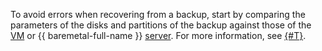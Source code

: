 To avoid errors when recovering from a backup, start by comparing the parameters of the disks and partitions of the backup against those of the [VM](../../compute/concepts/vm.md) or {{ baremetal-full-name }} [server](../../baremetal/concepts/servers.md). For more information, see [{#T}](../../backup/operations/backup-vm/view-disk-layout.md).